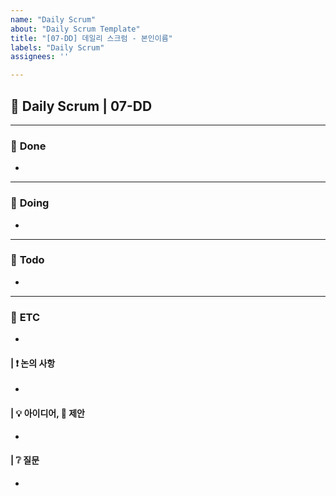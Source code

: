 ```yaml
---
name: "Daily Scrum"
about: "Daily Scrum Template"
title: "[07-DD] 데일리 스크럼 - 본인이름"
labels: "Daily Scrum"
assignees: ''

---
```


## 📅 Daily Scrum | 07-DD

---

### 🎯 **Done**
<!-- 완료한 작업을 구체적으로 작성해주세요  -->
- 

---

### 🚧 **Doing**
<!-- 현재 작업 중인 항목  -->
- 

---

### 📌 **Todo**
<!-- 오늘 예정된 작업, 또는 다음으로 계획된 작업  -->
- 

---

### 💬 **ETC**
<!-- ETC 이하의 부분에 해당하는 부분이 없으면 자유롭게 지워주셔도 좋습니다. -->
- 

#### | ❗ 논의 사항 
<!-- 논의가 필요한 기술적/기획적 주제들. 이슈 번호도 함께 작성하면 좋아요 -->
- 

#### | 💡 아이디어, 🔦 제안
<!-- 자유로운 제안사항, 개선 아이디어 등 -->
- 

#### | ❔ 질문
<!-- 다른 팀원에게 묻고 싶은 점, 명확하지 않은 점  -->
- 
